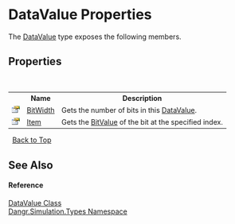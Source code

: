# DataValue Properties
 

The <a href="T_Dangr_Simulation_Types_DataValue">DataValue</a> type exposes the following members.


## Properties
&nbsp;<table><tr><th></th><th>Name</th><th>Description</th></tr><tr><td>![Public property](media/pubproperty.gif "Public property")</td><td><a href="P_Dangr_Simulation_Types_DataValue_BitWidth">BitWidth</a></td><td>
Gets the number of bits in this <a href="T_Dangr_Simulation_Types_DataValue">DataValue</a>.</td></tr><tr><td>![Public property](media/pubproperty.gif "Public property")</td><td><a href="P_Dangr_Simulation_Types_DataValue_Item">Item</a></td><td>
Gets the <a href="T_Dangr_Simulation_Types_BitValue">BitValue</a> of the bit at the specified index.</td></tr></table>&nbsp;
<a href="#datavalue-properties">Back to Top</a>

## See Also


#### Reference
<a href="T_Dangr_Simulation_Types_DataValue">DataValue Class</a><br /><a href="N_Dangr_Simulation_Types">Dangr.Simulation.Types Namespace</a><br />